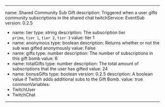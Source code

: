 ---
name: Shared Community Sub Gift
description: Triggered when a user gifts community subscriptions in the shared chat
twitchService: EventSub
version: 0.2.5
  - name: tier
    type: string
    description: The subscription tier<br>`prime`, `tier 1`, `tier 2`, `tier 3`
    value: tier 1
  - name: anonymous
    type: boolean
    description: Returns whether or not the sub was gifted anonymously
    value: False
  - name: gifts
    type: number
    description: The number of subscriptions in this gift bomb
    value: 6
  - name: totalGifts
    type: number
    description: The total amount of subscriptions that the user has gifted
    value: 24
  - name: bonusGifts
    type: boolean
    version: 0.2.5
    description:  A boolean value if Twitch adds additional subs to the Gift Bomb.
    value: true
commonVariables:
  - TwitchUser
  - TwitchChat
 ---
